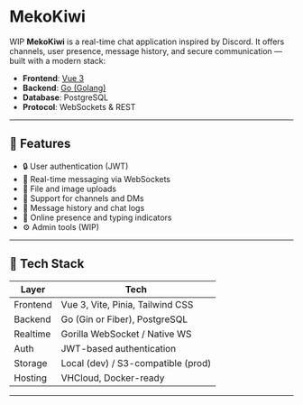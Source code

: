 # MekoKiwi
WIP
**MekoKiwi** is a real-time chat application inspired by Discord. It offers channels, user presence, message history, and secure communication — built with a modern stack:

- **Frontend**: [Vue 3](https://vuejs.org/)
- **Backend**: [Go (Golang)](https://golang.org/)
- **Database**: PostgreSQL
- **Protocol**: WebSockets & REST

---

## 🚀 Features

- 🔒 User authentication (JWT)
- 💬 Real-time messaging via WebSockets
- 📁 File and image uploads
- 🧵 Support for channels and DMs
- 📜 Message history and chat logs
- 👀 Online presence and typing indicators
- ⚙️ Admin tools (WIP)

---

## 🧩 Tech Stack

| Layer      | Tech       |
|------------|------------|
| Frontend   | Vue 3, Vite, Pinia, Tailwind CSS |
| Backend    | Go (Gin or Fiber), PostgreSQL    |
| Realtime   | Gorilla WebSocket / Native WS    |
| Auth       | JWT-based authentication         |
| Storage    | Local (dev) / S3-compatible (prod) |
| Hosting    | VHCloud, Docker-ready            |

---
